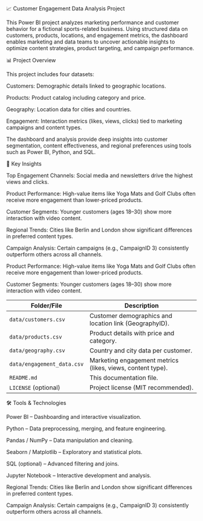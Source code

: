 📈 Customer Engagement Data Analysis Project

This Power BI project analyzes marketing performance and customer behavior for a fictional sports-related business. Using structured data on customers, 
products, locations, and engagement metrics, the dashboard enables marketing and data teams to uncover actionable insights to optimize content strategies, product targeting, and campaign performance.

📊 Project Overview

This project includes four datasets:

Customers: Demographic details linked to geographic locations.

Products: Product catalog including category and price.

Geography: Location data for cities and countries.

Engagement: Interaction metrics (likes, views, clicks) tied to marketing campaigns and content types.

The dashboard and analysis provide deep insights into customer segmentation, content effectiveness, and regional preferences using tools such as Power BI, Python, and SQL.

🧠 Key Insights

Top Engagement Channels: Social media and newsletters drive the highest views and clicks.

Product Performance: High-value items like Yoga Mats and Golf Clubs often receive more engagement than lower-priced products.

Customer Segments: Younger customers (ages 18–30) show more interaction with video content.

Regional Trends: Cities like Berlin and London show significant differences in preferred content types.

Campaign Analysis: Certain campaigns (e.g., CampaignID 3) consistently outperform others across all channels.

Product Performance: High-value items like Yoga Mats and Golf Clubs often receive more engagement than lower-priced products.

Customer Segments: Younger customers (ages 18–30) show more interaction with video content.

| Folder/File                | Description                                                |
| -------------------------- | ---------------------------------------------------------- |
| `data/customers.csv`       | Customer demographics and location link (GeographyID).     |
| `data/products.csv`        | Product details with price and category.                   |
| `data/geography.csv`       | Country and city data per customer.                        |
| `data/engagement_data.csv` | Marketing engagement metrics (likes, views, content type). |
| `README.md`                | This documentation file.                                   |
| `LICENSE` (optional)       | Project license (MIT recommended).                         |


🛠 Tools & Technologies

Power BI – Dashboarding and interactive visualization.

Python – Data preprocessing, merging, and feature engineering.

Pandas / NumPy – Data manipulation and cleaning.

Seaborn / Matplotlib – Exploratory and statistical plots.

SQL (optional) – Advanced filtering and joins.

Jupyter Notebook – Interactive development and analysis.



Regional Trends: Cities like Berlin and London show significant differences in preferred content types.

Campaign Analysis: Certain campaigns (e.g., CampaignID 3) consistently outperform others across all channels.
